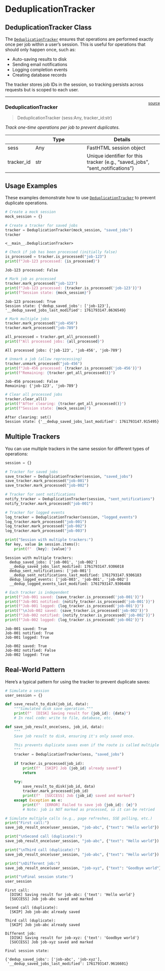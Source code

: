 # DeduplicationTracker


<!-- WARNING: THIS FILE WAS AUTOGENERATED! DO NOT EDIT! -->

## DeduplicationTracker Class

The
[`DeduplicationTracker`](https://cj-mills.github.io/cjm-fasthtml-workflows/core/deduplication.html#deduplicationtracker)
ensures that operations are performed exactly once per job within a
user’s session. This is useful for operations that should only happen
once, such as:

- Auto-saving results to disk
- Sending email notifications
- Logging completion events
- Creating database records

The tracker stores job IDs in the session, so tracking persists across
requests but is scoped to each user.

------------------------------------------------------------------------

<a
href="https://github.com/cj-mills/cjm-fasthtml-workflows/blob/main/cjm_fasthtml_workflows/core/deduplication.py#L12"
target="_blank" style="float:right; font-size:smaller">source</a>

### DeduplicationTracker

>  DeduplicationTracker (sess:Any, tracker_id:str)

*Track one-time operations per job to prevent duplicates.*

<table>
<colgroup>
<col style="width: 9%" />
<col style="width: 38%" />
<col style="width: 52%" />
</colgroup>
<thead>
<tr>
<th></th>
<th><strong>Type</strong></th>
<th><strong>Details</strong></th>
</tr>
</thead>
<tbody>
<tr>
<td>sess</td>
<td>Any</td>
<td>FastHTML session object</td>
</tr>
<tr>
<td>tracker_id</td>
<td>str</td>
<td>Unique identifier for this tracker (e.g., “saved_jobs”,
“sent_notifications”)</td>
</tr>
</tbody>
</table>

## Usage Examples

These examples demonstrate how to use
[`DeduplicationTracker`](https://cj-mills.github.io/cjm-fasthtml-workflows/core/deduplication.html#deduplicationtracker)
to prevent duplicate operations.

``` python
# Create a mock session
mock_session = {}

# Create a tracker for saved jobs
tracker = DeduplicationTracker(mock_session, "saved_jobs")
tracker
```

    <__main__.DeduplicationTracker>

``` python
# Check if job has been processed (initially false)
is_processed = tracker.is_processed("job-123")
print(f"Job-123 processed: {is_processed}")
```

    Job-123 processed: False

``` python
# Mark job as processed
tracker.mark_processed("job-123")
print(f"Job-123 processed: {tracker.is_processed('job-123')}")
print(f"Session state: {mock_session}")
```

    Job-123 processed: True
    Session state: {'dedup_saved_jobs': ['job-123'], '__dedup_saved_jobs_last_modified': 1761793147.8636549}

``` python
# Mark multiple jobs
tracker.mark_processed("job-456")
tracker.mark_processed("job-789")

all_processed = tracker.get_all_processed()
print(f"All processed jobs: {all_processed}")
```

    All processed jobs: {'job-123', 'job-456', 'job-789'}

``` python
# Unmark a job (allow reprocessing)
tracker.unmark_processed("job-456")
print(f"Job-456 processed: {tracker.is_processed('job-456')}")
print(f"Remaining: {tracker.get_all_processed()}")
```

    Job-456 processed: False
    Remaining: {'job-123', 'job-789'}

``` python
# Clear all processed jobs
tracker.clear_all()
print(f"After clearing: {tracker.get_all_processed()}")
print(f"Session state: {mock_session}")
```

    After clearing: set()
    Session state: {'__dedup_saved_jobs_last_modified': 1761793147.915495}

## Multiple Trackers

You can use multiple trackers in the same session for different types of
operations:

``` python
session = {}

# Tracker for saved jobs
save_tracker = DeduplicationTracker(session, "saved_jobs")
save_tracker.mark_processed("job-001")
save_tracker.mark_processed("job-002")

# Tracker for sent notifications
notify_tracker = DeduplicationTracker(session, "sent_notifications")
notify_tracker.mark_processed("job-001")

# Tracker for logged events
log_tracker = DeduplicationTracker(session, "logged_events")
log_tracker.mark_processed("job-001")
log_tracker.mark_processed("job-002")
log_tracker.mark_processed("job-003")

print("Session with multiple trackers:")
for key, value in session.items():
    print(f"  {key}: {value}")
```

    Session with multiple trackers:
      dedup_saved_jobs: ['job-001', 'job-002']
      __dedup_saved_jobs_last_modified: 1761793147.9306018
      dedup_sent_notifications: ['job-001']
      __dedup_sent_notifications_last_modified: 1761793147.9306183
      dedup_logged_events: ['job-003', 'job-001', 'job-002']
      __dedup_logged_events_last_modified: 1761793147.9306488

``` python
# Each tracker is independent
print(f"Job-001 saved: {save_tracker.is_processed('job-001')}")
print(f"Job-001 notified: {notify_tracker.is_processed('job-001')}")
print(f"Job-001 logged: {log_tracker.is_processed('job-001')}")
print(f"\nJob-002 saved: {save_tracker.is_processed('job-002')}")
print(f"Job-002 notified: {notify_tracker.is_processed('job-002')}")
print(f"Job-002 logged: {log_tracker.is_processed('job-002')}")
```

    Job-001 saved: True
    Job-001 notified: True
    Job-001 logged: True

    Job-002 saved: True
    Job-002 notified: False
    Job-002 logged: True

## Real-World Pattern

Here’s a typical pattern for using the tracker to prevent duplicate
saves:

``` python
# Simulate a session
user_session = {}

def save_result_to_disk(job_id, data):
    """Simulated disk save operation."""
    print(f"  [DISK] Saving result for {job_id}: {data}")
    # In real code: write to file, database, etc.

def save_job_result_once(sess, job_id, data):
    """
    Save job result to disk, ensuring it's only saved once.
    
    This prevents duplicate saves even if the route is called multiple times.
    """
    tracker = DeduplicationTracker(sess, "saved_jobs")
    
    if tracker.is_processed(job_id):
        print(f"  [SKIP] Job {job_id} already saved")
        return
    
    try:
        save_result_to_disk(job_id, data)
        tracker.mark_processed(job_id)
        print(f"  [SUCCESS] Job {job_id} saved and marked")
    except Exception as e:
        print(f"  [ERROR] Failed to save job {job_id}: {e}")
        # Note: job is NOT marked as processed, so it can be retried

# Simulate multiple calls (e.g., page refreshes, SSE polling, etc.)
print("First call:")
save_job_result_once(user_session, "job-abc", {"text": "Hello world"})

print("\nSecond call (duplicate):")
save_job_result_once(user_session, "job-abc", {"text": "Hello world"})

print("\nThird call (duplicate):")
save_job_result_once(user_session, "job-abc", {"text": "Hello world"})

print("\nDifferent job:")
save_job_result_once(user_session, "job-xyz", {"text": "Goodbye world"})

print("\nFinal session state:")
user_session
```

    First call:
      [DISK] Saving result for job-abc: {'text': 'Hello world'}
      [SUCCESS] Job job-abc saved and marked

    Second call (duplicate):
      [SKIP] Job job-abc already saved

    Third call (duplicate):
      [SKIP] Job job-abc already saved

    Different job:
      [DISK] Saving result for job-xyz: {'text': 'Goodbye world'}
      [SUCCESS] Job job-xyz saved and marked

    Final session state:

    {'dedup_saved_jobs': ['job-abc', 'job-xyz'],
     '__dedup_saved_jobs_last_modified': 1761793147.9616601}
